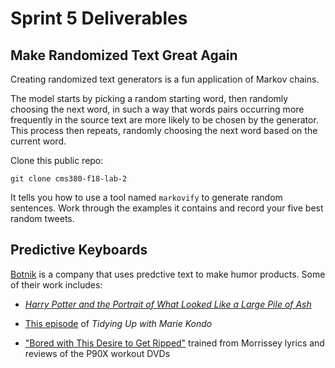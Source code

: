 # Sprint 5 Deliverables

## Make Randomized Text Great Again

Creating randomized text generators is a fun application of Markov chains.

The model starts by picking a random starting word, then randomly choosing the next word, in such a way that words pairs occurring more
frequently in the source text are more likely to be chosen by the generator. This process then repeats, randomly choosing the next word
based on the current word.

Clone this public repo:

```
git clone cms380-f18-lab-2
```

It tells you how to use a tool named `markovify` to generate random sentences. Work through the examples it contains and record your
five best random tweets.

## Predictive Keyboards

[Botnik](https://botnik.org/) is a company that uses predctive text to make humor products. Some of their work includes:

- [*Harry Potter and the Portrait of What Looked Like a Large Pile of Ash*](https://botnik.org/content/harry-potter.html)

- [This episode](https://twitter.com/botnikstudios/status/1113130983426002944) of *Tidying Up with Marie Kondo*

- ["Bored with This Desire to Get Ripped"](https://www.youtube.com/watch?v=BtybvwLJC30) trained from Morrissey lyrics and reviews of the
P90X workout DVDs


